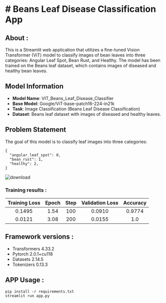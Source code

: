 # # Beans Leaf Disease Classification App

## About : 

This is a Streamlit web application that utilizes a fine-tuned Vision Transformer (ViT) model to classify images of bean leaves into three categories: Angular Leaf Spot, Bean Rust, and Healthy. The model has been trained on the Beans leaf dataset, which contains images of diseased and healthy bean leaves.

## Model Information
* **Model Name**: VIT_Beans_Leaf_Disease_Classifier
* **Base Model**: Google/ViT-base-patch16-224-in21k
* **Task**: Image Classification (Beans Leaf Disease Classification)
* **Dataset**: Beans leaf dataset with images of diseased and healthy leaves.

## Problem Statement
The goal of this model is to classify leaf images into three categories:
```
{
  "angular_leaf_spot": 0,
  "bean_rust": 1,
  "healthy": 2,
}
```
![download](https://github.com/Kirouane-Ayoub/Beans-Leaf-Disease-Classification-App/assets/99510125/d9af6f48-f094-4264-b8d7-3fe7c7390fda)

### Training results : 

| Training Loss | Epoch | Step | Validation Loss | Accuracy |
|:-------------:|:-----:|:----:|:---------------:|:--------:|
| 0.1495        | 1.54  | 100  | 0.0910          | 0.9774   |
| 0.0121        | 3.08  | 200  | 0.0155          | 1.0      |

## Framework versions : 
+ Transformers 4.33.2
+ Pytorch 2.0.1+cu118
+ Datasets 2.14.5
+ Tokenizers 0.13.3

## APP Usage : 

```
pip install -r requirements.txt
streamlit run app.py
```
